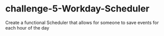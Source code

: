 # challenge-5-Workday-Scheduler
Create a functional Scheduler that allows for someone to save events for each hour of the day
